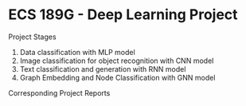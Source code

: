 # ECS 189G - Deep Learning Project
Project Stages

1. Data classification with MLP model 
2. Image classification for object recognition with CNN model
3. Text classification and generation with RNN model
4. Graph Embedding and Node Classification with GNN model

Corresponding Project Reports 
